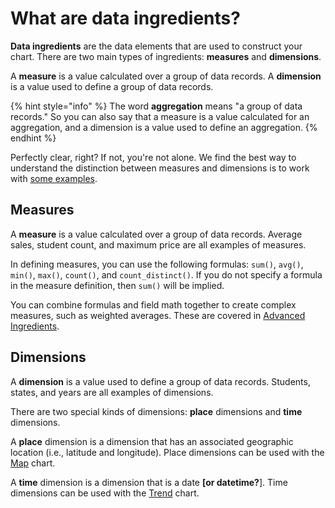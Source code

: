 # What are data ingredients?

**Data ingredients** are the data elements that are used to construct your chart. There are two main types of ingredients: **measures** and **dimensions**. 

A **measure** is a value calculated over a group of data records. A **dimension** is a value used to define a group of data records. 

{% hint style="info" %}
The word **aggregation** means "a group of data records." So you can also say that a measure is a value calculated for an aggregation, and a dimension is a value used to define an aggregation. 
{% endhint %}

Perfectly clear, right? If not, you're not alone. We find the best way to understand the distinction between measures and dimensions is to work with [some examples](../../../creating-data-ingredients.md). 

## Measures

A **measure** is a value calculated over a group of data records. Average sales, student count, and maximum price are all examples of measures. 

In defining measures, you can use the following formulas: `sum()`, `avg()`, `min()`, `max()`, `count()`, and `count_distinct()`. If you do not specify a formula in the measure definition, then `sum()` will be implied.

You can combine formulas and field math together to create complex measures, such as weighted averages. These are covered in [Advanced Ingredients](advanced-ingredients.md).

## Dimensions

A **dimension** is a value used to define a group of data records. Students, states, and years are all examples of dimensions.

There are two special kinds of dimensions: **place** dimensions and **time** dimensions. 

A **place** dimension is a dimension that has an associated geographic location \(i.e., latitude and longitude\). Place dimensions can be used with the [Map](../../../story-designer/charts/map.md) chart. 

A **time** dimension is a dimension that is a date **\[or datetime?**\]. Time dimensions can be used with the [Trend](../../../story-designer/charts/trend.md) chart. 





